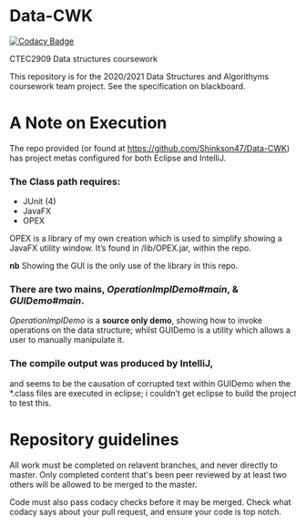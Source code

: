 # Data-CWK

[![Codacy Badge](https://api.codacy.com/project/badge/Grade/375ff724ad74439fa5e02057cb9ce7d2)](https://app.codacy.com/gh/Shinkson47/Data-CWK?utm_source=github.com&utm_medium=referral&utm_content=Shinkson47/Data-CWK&utm_campaign=Badge_Grade_Settings)

CTEC2909 Data structures coursework

This repository is for the 2020/2021 Data Structures and Algorithyms coursework team project.
See the specification on blackboard.

# A Note on Execution
The repo provided (or found at https://github.com/Shinkson47/Data-CWK) has project metas configured for both Eclipse and IntelliJ. 

### __The Class path requires:__
- JUnit (4)
- JavaFX
- OPEX

OPEX is a library of my own creation which is used to simplify showing a JavaFX utility window. It’s found in /lib/OPEX.jar, within the repo. 

__nb__ Showing the GUI is the only use of the library in this repo.

### __There are two mains,__ _OperationImplDemo#main_, & _GUIDemo#main_.
_OperationImplDemo_ is a __source only demo__, showing how to invoke operations on the data structure; whilst GUIDemo is a utility which allows a user to manually manipulate it.

### __The compile output was produced by IntelliJ__,
and seems to be the causation of corrupted text within GUIDemo when the *.class files are executed in eclipse; i couldn’t get eclipse to build the project to test this.


# Repository guidelines
All work must be completed on relavent branches, and never directly to master.
Only completed content that's been peer reviewed by at least two others will be allowed to be merged to the master.

Code must also pass codacy checks before it may be merged. 
Check what codacy says about your pull request, and ensure your code is top notch.
